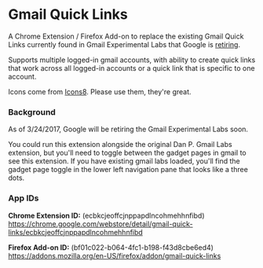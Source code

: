 # Gmail Quick Links

A Chrome Extension / Firefox Add-on to replace the existing Gmail Quick Links
currently found in Gmail Experimental Labs that Google is
[retiring](https://gsuiteupdates.googleblog.com/2017/03/updates-in-g-suite-to-streamline-hangouts-and-gmail.html).

Supports multiple logged-in gmail accounts, with ability to create quick links
that work across all logged-in accounts or a quick link that is specific to one
account.

Icons come from [Icons8](https://icons8.com/icon/12610/add-link-filled). Please
use them, they're great.

### Background

As of 3/24/2017, Google will be retiring the Gmail Experimental Labs soon.

You could run this extension alongside the original Dan P. Gmail Labs extension,
but you'll need to toggle between the gadget pages in gmail to see this
extension. If you have existing gmail labs loaded, you'll find the gadget page
toggle in the lower left navigation pane that looks like a three dots.

### App IDs

**Chrome Extension ID:** (ecbkcjeoffcjnppapdlncohmehhnfibd)
https://chrome.google.com/webstore/detail/gmail-quick-links/ecbkcjeoffcjnppapdlncohmehhnfibd

**Firefox Add-on ID:** (bf01c022-b064-4fc1-b198-f43d8cbe6ed4)
https://addons.mozilla.org/en-US/firefox/addon/gmail-quick-links
